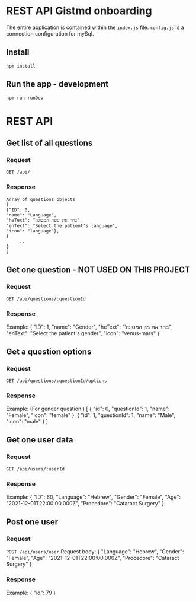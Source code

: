 # REST API Gistmd onboarding
The entire application is contained within the `index.js` file.
`config.js` is a connection configuration for mySql.
## Install

    npm install

## Run the app - development

    npm run runDev

# REST API

## Get list of all questions

### Request

`GET /api/`

### Response
    Array of questions objects
    [
    {"ID": 0,
    "name": "Language",
    "heText": "בחר את שפת המטופל",
    "enText": "Select the patient's language",
    "icon": "language"},
    {
        ...
    }
    ]

## Get one question - NOT USED ON THIS PROJECT

### Request

`GET /api/questions/:questionId`

### Response
Example:
{
    "ID": 1,
    "name": "Gender",
    "heText": "בחר את מין המטופל",
    "enText": "Select the patient's gender",
    "icon": "venus-mars"
}

## Get a question options 

### Request

`GET /api/questions/:questionId/options`

### Response
Example: 
(For gender question:) 
[
    {
        "id": 0,
        "questionId": 1,
        "name": "Female",
        "icon": "female"
    },
    {
        "id": 1,
        "questionId": 1,
        "name": "Male",
        "icon": "male"
    }
]

## Get one user data
### Request

`GET /api/users/:userId`

### Response
Example:
{
    "ID": 60,
    "Language": "Hebrew",
    "Gender": "Female",
    "Age": "2021-12-01T22:00:00.000Z",
    "Procedore": "Cataract Surgery"
}
## Post one user
### Request

`POST /api/users/user`
Request body: {
    "Language": "Hebrew",
    "Gender": "Female",
    "Age": "2021-12-01T22:00:00.000Z",
    "Procedore": "Cataract Surgery"
}
### Response
Example:
{
    "id": 79
}